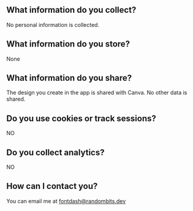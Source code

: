 
## What information do you collect?

No personal information is collected.

## What information do you store?

None

## What information do you share?

The design you create in the app is shared with Canva. No other data is shared.

## Do you use cookies or track sessions?

NO

## Do you collect analytics?

NO

## How can I contact you?

You can email me at <a href="mailto:fontdash@randombits.dev">fontdash@randombits.dev</a>

